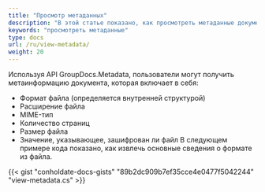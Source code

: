 ```yaml
---
title: "Просмотр метаданных"
description: "В этой статье показано, как просмотреть метаданные документа."
keywords: "просмотреть метаданные"
type: docs
url: /ru/view-metadata/
weight: 20
---
```


Используя API GroupDocs.Metadata, пользователи могут получить метаинформацию документа, которая включает в себя:

- Формат файла (определяется внутренней структурой)
- Расширение файла
- MIME-тип
- Количество страниц
- Размер файла
- Значение, указывающее, зашифрован ли файл
В следующем примере кода показано, как извлечь основные сведения о формате из файла.

{{< gist "conholdate-docs-gists" "89b2dc909b7ef35cce4e0477f5042244" "view-metadata.cs" >}}


